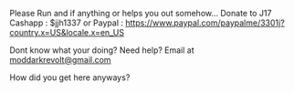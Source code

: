 Please Run and if anything or helps you out somehow... Donate to J17 
Cashapp : $jjh1337
or
Paypal : https://www.paypal.com/paypalme/3301j?country.x=US&locale.x=en_US

Dont know what your doing? Need help? 
Email at moddarkrevolt@gmail.com













How did you get here anyways?
